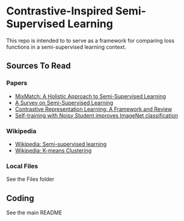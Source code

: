 # Contrastive-Inspired Semi-Supervised Learning

This repo is intended to to serve as a framework for comparing loss functions in a semi-supervised learning context. 

## Sources To Read

### Papers
- [MixMatch: A Holistic Approach to Semi-Supervised Learning](https://arxiv.org/abs/1905.02249)
- [A Survey on Semi-Supervised Learning](https://link.springer.com/article/10.1007/s10994-019-05855-6)
- [Contrastive Representation Learning: A Framework and Review](https://arxiv.org/abs/2010.05113)
- [Self-training with Noisy Student improves ImageNet classification](https://arxiv.org/pdf/1911.04252.pdf)

### Wikipedia
- [Wikipedia: Semi-supervised learning](https://en.wikipedia.org/wiki/Semi-supervised_learning)
- [Wikipedia: K-means Clustering](https://en.m.wikipedia.org/wiki/K-means_clustering)
### Local Files
See the Files folder

## Coding
See the main README
